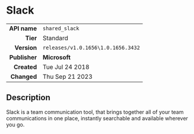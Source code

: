# Slack
| | |
|-:|-|
|**API name**|`shared_slack`|
|**Tier**|Standard|
|**Version**|`releases/v1.0.1656\1.0.1656.3432`|
|**Publisher**|**Microsoft**|
|**Created**|Tue Jul 24 2018|
|**Changed**|Thu Sep 21 2023|

## Description
Slack is a team communication tool, that brings together all of your team communications in one place, instantly searchable and available wherever you go.
